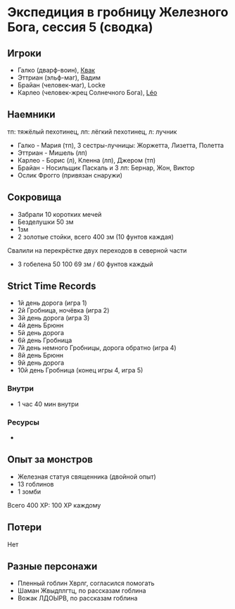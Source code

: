 # Экспедиция в гробницу Железного Бога, сессия 5 (сводка)

## Игроки

- Галко (дварф-воин), [Квак](https://t.me/troglog)
- Эттриан (эльф-маг), Вадим
- Брайан (человек-маг), Locke
- Карлео (человек-жрец Солнечного Бога), [Léo](https://t.me/fiftyforfifty)

## Наемники

тп: тяжёлый пехотинец, лп: лёгкий пехотинец, л: лучник

- Галко - Мария (тп), 3 сестры-лучницы: Жоржетта, Лизетта, Полетта
- Эттриан - Мишель (лп)
- Карлео - Борис (л), Кленна (лп), Джером (тп)
- Брайан - Носильщик Паскаль и 3 лп: Бернар, Жон, Виктор
- Ослик Фрогго (привязан снаружи)

## Сокровища

- Забрали 10 коротких мечей
- Безделушки 50 зм
- 1зм
- 2 золотые стойки, всего 400 зм (10 фунтов каждая)

Свалили на перекрёстке двух переходов в северной части
- 3 гобелена 50 100 69 зм / 60 фунтов каждый 


## Strict Time Records

- 1й день дорога (игра 1)
- 2й Гробница, ночёвка (игра 2)
- 3й день дорога (игра 3)
- 4й день Брюнн
- 5й день дорога
- 6й день Гробница
- 7й день немного Гробницы, дорога обратно (игра 4)
- 8й день Брюнн
- 9й день дорога
- 10й день Гробница (конец игры 4, игра 5)

### Внутри

- 1 час 40 мин внутри

### Ресурсы

-

## Опыт за монстров

- Железная статуя священника (двойной опыт)
- 13 гоблинов 
- 1 зомби

Всего 400 XP: 100 XP каждому

## Потери

Нет


## Разные персонажи

- Пленный гоблин Хврлг, согласился помогать
- Шаман Жвыдплгтц, по рассказам гоблина
- Вожак ЛДОЫРВ, по рассказам гоблина

